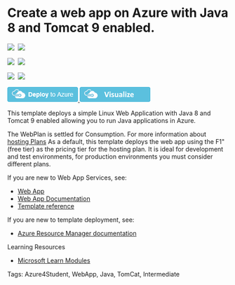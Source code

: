 # Create a web app on Azure with Java 8 and Tomcat 9 enabled.

<IMG SRC="https://azurequickstartsservice.blob.core.windows.net/badges/201-web-app-java-tomcat/PublicLastTestDate.svg" />&nbsp;
<IMG SRC="https://azurequickstartsservice.blob.core.windows.net/badges/201-web-app-java-tomcat/PublicDeployment.svg" />&nbsp;

<IMG SRC="https://azurequickstartsservice.blob.core.windows.net/badges/201-web-app-java-tomcat/FairfaxLastTestDate.svg" />&nbsp;
<IMG SRC="https://azurequickstartsservice.blob.core.windows.net/badges/201-web-app-java-tomcat/FairfaxDeployment.svg" />&nbsp;

<IMG SRC="https://azurequickstartsservice.blob.core.windows.net/badges/201-web-app-java-tomcat/BestPracticeResult.svg" />&nbsp;
<IMG SRC="https://azurequickstartsservice.blob.core.windows.net/badges/201-web-app-java-tomcat/CredScanResult.svg" />&nbsp;

<a href="https://portal.azure.com/#create/Microsoft.Template/uri/https%3A%2F%2Fraw.githubusercontent.com%2FAzure%2Fazure-quickstart-templates%2Fmaster%2F201-web-app-java-tomcat%2Fazuredeploy.json" target="_blank">
    <img src="https://raw.githubusercontent.com/Azure/azure-quickstart-templates/master/1-CONTRIBUTION-GUIDE/images/deploytoazure.png"/>
</a>
<a href="http://armviz.io/#/?load=https%3A%2F%2Fraw.githubusercontent.com%2FAzure%2Fazure-quickstart-templates%2Fmaster%2F201-web-app-java-tomcatk%2Fazuredeploy.json" target="_blank">
    <img src="https://raw.githubusercontent.com/Azure/azure-quickstart-templates/master/1-CONTRIBUTION-GUIDE/images/visualizebutton.png"/>
</a>

This template deploys a simple Linux Web Application with Java 8 and Tomcat 9 enabled allowing you to run Java applications in Azure.  

The WebPlan is settled for Consumption. For more information about [hosting Plans](https://azure.microsoft.com/pricing/details/app-service/linux) As a default, this template deploys the web app using the F1" (free tier) as the pricing tier for the hosting plan. It is ideal for development and test environments, for production environments you must consider different plans.

If you are new to Web App Services, see:

- [Web App](https://azure.microsoft.com/services/app-service/web)
- [Web App Documentation](https://docs.microsoft.com/azure/app-service/)
- [Template reference](https://docs.microsoft.com/azure/templates/microsoft.compute/allversions)

If you are new to template deployment, see:

- [Azure Resource Manager documentation](https://docs.microsoft.com/azure/azure-resource-manager/)

Learning Resources 

- [Microsoft Learn Modules](https://docs.microsoft.com/learn/browse/?products=azure-app-service)

Tags: Azure4Student, WebApp, Java, TomCat, Intermediate